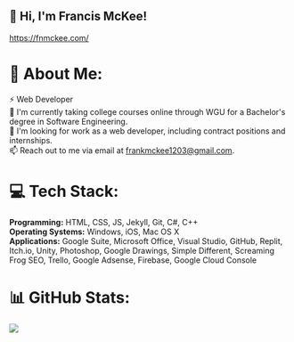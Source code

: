 ## 👋 **Hi, I'm Francis McKee!**
https://fnmckee.com/

# 💫 **About Me:**
⚡ Web Developer <br>🌱 I'm currently taking college courses online through WGU for a Bachelor's degree in Software Engineering.<br>👀 I'm looking for work as a web developer, including contract positions and internships.<br>📫 Reach out to me via email at frankmckee1203@gmail.com.

# 💻 **Tech Stack:**
**Programming:** HTML, CSS, JS, Jekyll, Git, C#, C++ <br>
**Operating Systems:** Windows, iOS, Mac OS X <br>
**Applications:** Google Suite, Microsoft Office, Visual Studio, GitHub, Replit, Itch.io, Unity, Photoshop, Google Drawings, Simple Different, Screaming Frog SEO, Trello, Google Adsense, Firebase, Google Cloud Console

# 📊 **GitHub Stats:**
![](https://github-readme-stats.vercel.app/api/top-langs/?username=Francis-McKee&theme=dark&hide_border=false&include_all_commits=true&count_private=false&layout=compact)
